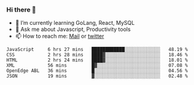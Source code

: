 ### Hi there 👋

- 🌱 I’m currently learning GoLang, React, MySQL
- 💬 Ask me about Javascript, Productivity tools 
- 📫 How to reach me: [Mail](mailto:kvaishak47@gmail.com) or [twitter](https://twitter.com/kvaish4k)

<!--START_SECTION:waka-->

```text
JavaScript     6 hrs 27 mins   ████████████░░░░░░░░░░░░░   48.19 %
CSS            2 hrs 28 mins   ████▓░░░░░░░░░░░░░░░░░░░░   18.46 %
HTML           2 hrs 24 mins   ████▓░░░░░░░░░░░░░░░░░░░░   18.01 %
XML            56 mins         █▓░░░░░░░░░░░░░░░░░░░░░░░   07.08 %
OpenEdge ABL   36 mins         █░░░░░░░░░░░░░░░░░░░░░░░░   04.56 %
JSON           19 mins         ▓░░░░░░░░░░░░░░░░░░░░░░░░   02.48 %
```

<!--END_SECTION:waka-->
